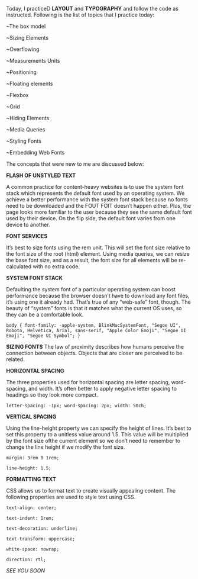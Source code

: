 
Today, I practiceD **LAYOUT** and **TYPOGRAPHY** and follow the code as instructed. Following is the list of topics that I practice today:

~The box model

~Sizing Elements

~Overflowing

~Measurements Units

~Positioning

~Floating elements

~Flexbox

~Grid

~Hiding Elements

~Media Queries

~Styling Fonts

~Embedding Web Fonts

The concepts that were new to me are discussed below:

**FLASH OF UNSTYLED TEXT**

A common practice for content-heavy websites is to use the system font stack which represents the default font used by an operating system. We achieve a better performance with the system font stack because no fonts need to be downloaded and the FOUT FOIT doesn’t happen either. Plus, the page looks more familiar to the user because they
see the same default font used by their device. On the flip side, the default font varies from one device to another.

**FONT SERVICES**

It’s best to size fonts using the rem unit. This will set the font size relative to the font size of the root (html) element. Using media queries, we can resize the base font size, and as a result, the font size for all elements will be re-calculated with no extra code.

**SYSTEM FONT STACK**

Defaulting the system font of a particular operating system can boost performance because the browser doesn’t have to download any font files, it’s using one it already had. That’s true of any “web-safe” font, though. The beauty of “system” fonts is that it matches what the current OS uses, so they can be a comfortable look.

`body {
  font-family: -apple-system, BlinkMacSystemFont, "Segoe UI", Roboto, Helvetica, Arial, sans-serif, "Apple Color Emoji", "Segoe UI Emoji", "Segoe UI Symbol";
}`

**SIZING FONTS**
The law of proximity describes how humans perceive the connection between objects. Objects that are closer are perceived to be related.

**HORIZONTAL SPACING**

The three properties used for horizontal spacing are letter spacing, word- spacing, and width. It’s often better to apply negative letter spacing to headings so they look more compact.

`letter-spacing: -1px;
word-spacing: 2px;
width: 50ch;`

**VERTICAL SPACING**

Using the line-height property we can specify the height of lines. It’s best to set this property to a unitless value around 1.5. This value will be multiplied by the font size ofthe current element so we don’t need to remember to change the line height if we
modify the font size. 

`margin: 3rem 0 1rem;`

`line-height: 1.5;`

**FORMATTING TEXT**

CSS allows us to format text to create visually appealing content. The following properties are used to style text using CSS.

`text-align: center;`

`text-indent: 1rem;`

`text-decoration: underline;`

`text-transform: uppercase;`

`white-space: nowrap;`

`direction: rtl;`

_SEE YOU SOON_





